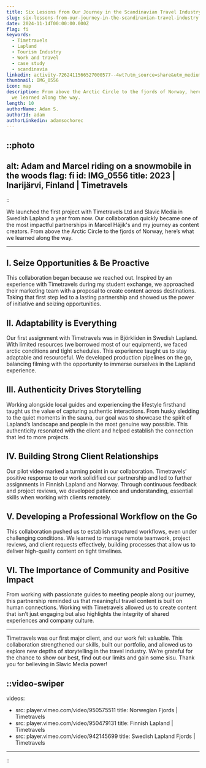 ```yaml
---
title: Six Lessons from Our Journey in the Scandinavian Travel Industry
slug: six-lessons-from-our-journey-in-the-scandinavian-travel-industry
date: 2024-11-14T00:00:00.000Z
flag: fi
keywords:
  - Timetravels
  - Lapland
  - Tourism Industry
  - Work and travel
  - case study
  - scandinavia
linkedin: activity-7262411566527000577--4wt?utm_source=share&utm_medium=member_desktop
thumbnail: IMG_0556
icon: map
description: From above the Arctic Circle to the fjords of Norway, here’s what
  we learned along the way.
length: 10
authorName: Adam S.
authorId: adam
authorLinkedin: adamsochorec
---
```


::photo
---
alt: Adam and Marcel riding on a snowmobile in the woods
flag: fi
id: IMG_0556
title: 2023 | Inarijärvi, Finland | Timetravels
---
::

We launched the first project with Timetravels Ltd and Slavic Media in Swedish Lapland a year from now. Our collaboration quickly became one of the most impactful partnerships in Marcel Hájik's and my journey as content creators. From above the Arctic Circle to the fjords of Norway, here’s what we learned along the way.

---

## I. Seize Opportunities & Be Proactive

This collaboration began because we reached out. Inspired by an experience with Timetravels during my student exchange, we approached their marketing team with a proposal to create content across destinations. Taking that first step led to a lasting partnership and showed us the power of initiative and seizing opportunities.

## II. Adaptability is Everything

Our first assignment with Timetravels was in Björkliden in Swedish Lapland. With limited resources (we borrowed most of our equipment), we faced arctic conditions and tight schedules. This experience taught us to stay adaptable and resourceful. We developed production pipelines on the go, balancing filming with the opportunity to immerse ourselves in the Lapland experience.

## III. Authenticity Drives Storytelling

Working alongside local guides and experiencing the lifestyle firsthand taught us the value of capturing authentic interactions. From husky sledding to the quiet moments in the sauna, our goal was to showcase the spirit of Lapland’s landscape and people in the most genuine way possible. This authenticity resonated with the client and helped establish the connection that led to more projects.

## IV. Building Strong Client Relationships

Our pilot video marked a turning point in our collaboration. Timetravels’ positive response to our work solidified our partnership and led to further assignments in Finnish Lapland and Norway. Through continuous feedback and project reviews, we developed patience and understanding, essential skills when working with clients remotely.

## V. Developing a Professional Workflow on the Go

This collaboration pushed us to establish structured workflows, even under challenging conditions. We learned to manage remote teamwork, project reviews, and client requests effectively, building processes that allow us to deliver high-quality content on tight timelines.

## VI. The Importance of Community and Positive Impact

From working with passionate guides to meeting people along our journey, this partnership reminded us that meaningful travel content is built on human connections. Working with Timetravels allowed us to create content that isn’t just engaging but also highlights the integrity of shared experiences and company culture.

---

Timetravels was our first major client, and our work felt valuable. This collaboration strengthened our skills, built our portfolio, and allowed us to explore new depths of storytelling in the travel industry. We’re grateful for the chance to show our best, find out our limits and gain some sisu. Thank you for believing in Slavic Media power!

::video-swiper
---
videos:
  - src: player.vimeo.com/video/950575511
    title: Norwegian Fjords | Timetravels
  - src: player.vimeo.com/video/950479131
    title: Finnish Lapland | Timetravels
  - src: player.vimeo.com/video/942145699
    title: Swedish Lapland Fjords | Timetravels
---
::
